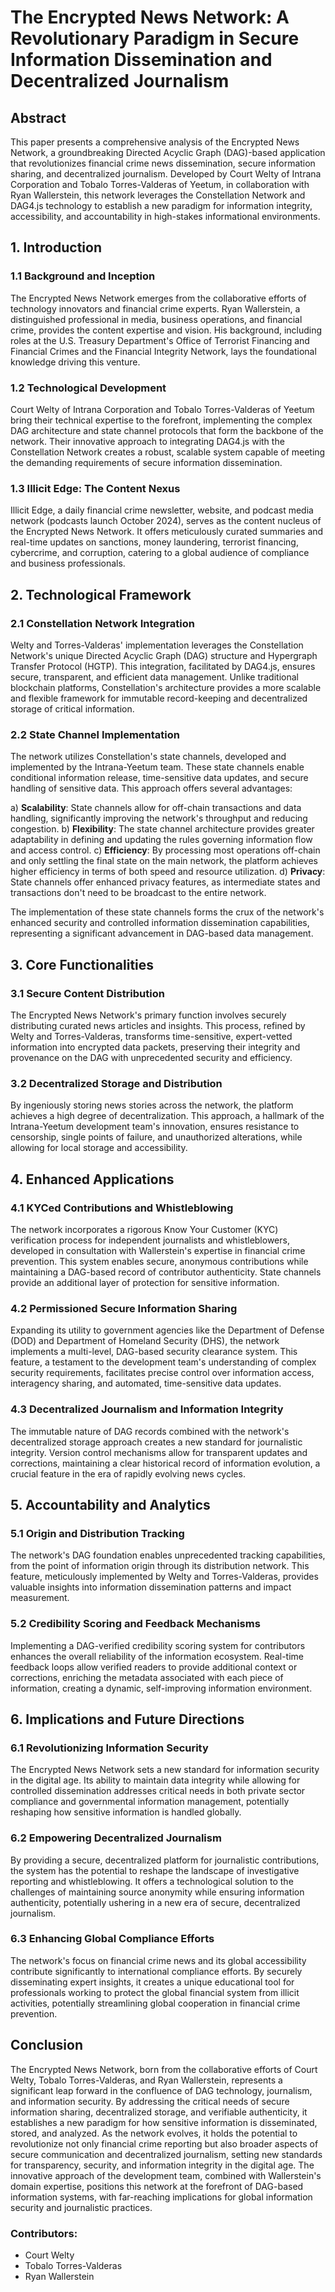 # The Encrypted News Network: A Revolutionary Paradigm in Secure Information Dissemination and Decentralized Journalism

## Abstract

This paper presents a comprehensive analysis of the Encrypted News Network, a groundbreaking Directed Acyclic Graph (DAG)-based application that revolutionizes financial crime news dissemination, secure information sharing, and decentralized journalism. Developed by Court Welty of Intrana Corporation and Tobalo Torres-Valderas of Yeetum, in collaboration with Ryan Wallerstein, this network leverages the Constellation Network and DAG4.js technology to establish a new paradigm for information integrity, accessibility, and accountability in high-stakes informational environments.

## 1. Introduction

### 1.1 Background and Inception

The Encrypted News Network emerges from the collaborative efforts of technology innovators and financial crime experts. Ryan Wallerstein, a distinguished professional in media, business operations, and financial crime, provides the content expertise and vision. His background, including roles at the U.S. Treasury Department's Office of Terrorist Financing and Financial Crimes and the Financial Integrity Network, lays the foundational knowledge driving this venture.

### 1.2 Technological Development

Court Welty of Intrana Corporation and Tobalo Torres-Valderas of Yeetum bring their technical expertise to the forefront, implementing the complex DAG architecture and state channel protocols that form the backbone of the network. Their innovative approach to integrating DAG4.js with the Constellation Network creates a robust, scalable system capable of meeting the demanding requirements of secure information dissemination.

### 1.3 Illicit Edge: The Content Nexus

Illicit Edge, a daily financial crime newsletter, website, and podcast media network (podcasts launch October 2024), serves as the content nucleus of the Encrypted News Network. It offers meticulously curated summaries and real-time updates on sanctions, money laundering, terrorist financing, cybercrime, and corruption, catering to a global audience of compliance and business professionals.

## 2. Technological Framework

### 2.1 Constellation Network Integration

Welty and Torres-Valderas' implementation leverages the Constellation Network's unique Directed Acyclic Graph (DAG) structure and Hypergraph Transfer Protocol (HGTP). This integration, facilitated by DAG4.js, ensures secure, transparent, and efficient data management. Unlike traditional blockchain platforms, Constellation's architecture provides a more scalable and flexible framework for immutable record-keeping and decentralized storage of critical information.

### 2.2 State Channel Implementation

The network utilizes Constellation's state channels, developed and implemented by the Intrana-Yeetum team. These state channels enable conditional information release, time-sensitive data updates, and secure handling of sensitive data. This approach offers several advantages:

a) **Scalability**: State channels allow for off-chain transactions and data handling, significantly improving the network's throughput and reducing congestion.
b) **Flexibility**: The state channel architecture provides greater adaptability in defining and updating the rules governing information flow and access control.
c) **Efficiency**: By processing most operations off-chain and only settling the final state on the main network, the platform achieves higher efficiency in terms of both speed and resource utilization.
d) **Privacy**: State channels offer enhanced privacy features, as intermediate states and transactions don't need to be broadcast to the entire network.

The implementation of these state channels forms the crux of the network's enhanced security and controlled information dissemination capabilities, representing a significant advancement in DAG-based data management.

## 3. Core Functionalities

### 3.1 Secure Content Distribution

The Encrypted News Network's primary function involves securely distributing curated news articles and insights. This process, refined by Welty and Torres-Valderas, transforms time-sensitive, expert-vetted information into encrypted data packets, preserving their integrity and provenance on the DAG with unprecedented security and efficiency.

### 3.2 Decentralized Storage and Distribution

By ingeniously storing news stories across the network, the platform achieves a high degree of decentralization. This approach, a hallmark of the Intrana-Yeetum development team's innovation, ensures resistance to censorship, single points of failure, and unauthorized alterations, while allowing for local storage and accessibility.

## 4. Enhanced Applications

### 4.1 KYCed Contributions and Whistleblowing

The network incorporates a rigorous Know Your Customer (KYC) verification process for independent journalists and whistleblowers, developed in consultation with Wallerstein's expertise in financial crime prevention. This system enables secure, anonymous contributions while maintaining a DAG-based record of contributor authenticity. State channels provide an additional layer of protection for sensitive information.

### 4.2 Permissioned Secure Information Sharing

Expanding its utility to government agencies like the Department of Defense (DOD) and Department of Homeland Security (DHS), the network implements a multi-level, DAG-based security clearance system. This feature, a testament to the development team's understanding of complex security requirements, facilitates precise control over information access, interagency sharing, and automated, time-sensitive data updates.

### 4.3 Decentralized Journalism and Information Integrity

The immutable nature of DAG records combined with the network's decentralized storage approach creates a new standard for journalistic integrity. Version control mechanisms allow for transparent updates and corrections, maintaining a clear historical record of information evolution, a crucial feature in the era of rapidly evolving news cycles.

## 5. Accountability and Analytics

### 5.1 Origin and Distribution Tracking

The network's DAG foundation enables unprecedented tracking capabilities, from the point of information origin through its distribution network. This feature, meticulously implemented by Welty and Torres-Valderas, provides valuable insights into information dissemination patterns and impact measurement.

### 5.2 Credibility Scoring and Feedback Mechanisms

Implementing a DAG-verified credibility scoring system for contributors enhances the overall reliability of the information ecosystem. Real-time feedback loops allow verified readers to provide additional context or corrections, enriching the metadata associated with each piece of information, creating a dynamic, self-improving information environment.

## 6. Implications and Future Directions

### 6.1 Revolutionizing Information Security

The Encrypted News Network sets a new standard for information security in the digital age. Its ability to maintain data integrity while allowing for controlled dissemination addresses critical needs in both private sector compliance and governmental information management, potentially reshaping how sensitive information is handled globally.

### 6.2 Empowering Decentralized Journalism

By providing a secure, decentralized platform for journalistic contributions, the system has the potential to reshape the landscape of investigative reporting and whistleblowing. It offers a technological solution to the challenges of maintaining source anonymity while ensuring information authenticity, potentially ushering in a new era of secure, decentralized journalism.

### 6.3 Enhancing Global Compliance Efforts

The network's focus on financial crime news and its global accessibility contribute significantly to international compliance efforts. By securely disseminating expert insights, it creates a unique educational tool for professionals working to protect the global financial system from illicit activities, potentially streamlining global cooperation in financial crime prevention.

## Conclusion

The Encrypted News Network, born from the collaborative efforts of Court Welty, Tobalo Torres-Valderas, and Ryan Wallerstein, represents a significant leap forward in the confluence of DAG technology, journalism, and information security. By addressing the critical needs of secure information sharing, decentralized storage, and verifiable authenticity, it establishes a new paradigm for how sensitive information is disseminated, stored, and analyzed. As the network evolves, it holds the potential to revolutionize not only financial crime reporting but also broader aspects of secure communication and decentralized journalism, setting new standards for transparency, security, and information integrity in the digital age. The innovative approach of the development team, combined with Wallerstein's domain expertise, positions this network at the forefront of DAG-based information systems, with far-reaching implications for global information security and journalistic practices.

### Contributors:
- Court Welty
- Tobalo Torres-Valderas
- Ryan Wallerstein